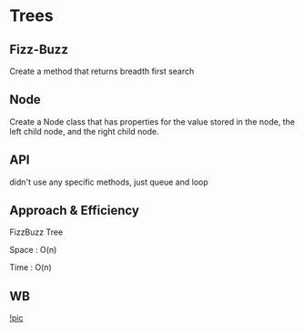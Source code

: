 # Trees

## Fizz-Buzz

Create a method that returns breadth first search

## Node

Create a Node class that has properties for the value stored in the node, the left child node, and the right child node.

## API

didn't use any specific methods, just queue and loop

## Approach & Efficiency

FizzBuzz Tree

Space : O(n)

Time : O(n)

## WB

[!pic](se.png)
